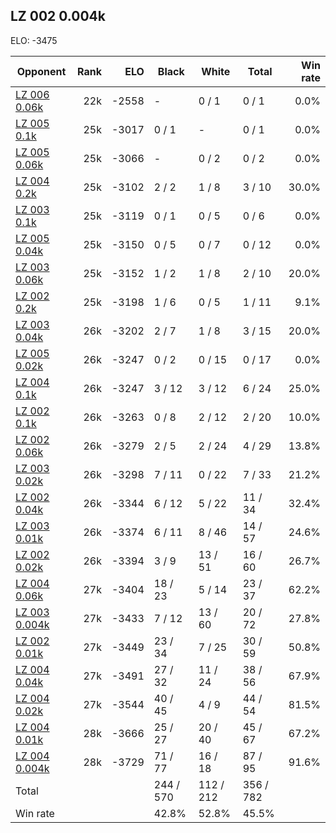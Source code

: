 ## LZ 002 0.004k ##

ELO: -3475

Opponent | Rank | ELO | Black | White | Total | Win rate
---------|-----:|----:|-------|-------|-------|-------:
[LZ 006 0.06k](LZ%20006%200.06k.md) | 22k | -2558 | - | 0 / 1 | 0 / 1 | 0.0%
[LZ 005 0.1k](LZ%20005%200.1k.md) | 25k | -3017 | 0 / 1 | - | 0 / 1 | 0.0%
[LZ 005 0.06k](LZ%20005%200.06k.md) | 25k | -3066 | - | 0 / 2 | 0 / 2 | 0.0%
[LZ 004 0.2k](LZ%20004%200.2k.md) | 25k | -3102 | 2 / 2 | 1 / 8 | 3 / 10 | 30.0%
[LZ 003 0.1k](LZ%20003%200.1k.md) | 25k | -3119 | 0 / 1 | 0 / 5 | 0 / 6 | 0.0%
[LZ 005 0.04k](LZ%20005%200.04k.md) | 25k | -3150 | 0 / 5 | 0 / 7 | 0 / 12 | 0.0%
[LZ 003 0.06k](LZ%20003%200.06k.md) | 25k | -3152 | 1 / 2 | 1 / 8 | 2 / 10 | 20.0%
[LZ 002 0.2k](LZ%20002%200.2k.md) | 25k | -3198 | 1 / 6 | 0 / 5 | 1 / 11 | 9.1%
[LZ 003 0.04k](LZ%20003%200.04k.md) | 26k | -3202 | 2 / 7 | 1 / 8 | 3 / 15 | 20.0%
[LZ 005 0.02k](LZ%20005%200.02k.md) | 26k | -3247 | 0 / 2 | 0 / 15 | 0 / 17 | 0.0%
[LZ 004 0.1k](LZ%20004%200.1k.md) | 26k | -3247 | 3 / 12 | 3 / 12 | 6 / 24 | 25.0%
[LZ 002 0.1k](LZ%20002%200.1k.md) | 26k | -3263 | 0 / 8 | 2 / 12 | 2 / 20 | 10.0%
[LZ 002 0.06k](LZ%20002%200.06k.md) | 26k | -3279 | 2 / 5 | 2 / 24 | 4 / 29 | 13.8%
[LZ 003 0.02k](LZ%20003%200.02k.md) | 26k | -3298 | 7 / 11 | 0 / 22 | 7 / 33 | 21.2%
[LZ 002 0.04k](LZ%20002%200.04k.md) | 26k | -3344 | 6 / 12 | 5 / 22 | 11 / 34 | 32.4%
[LZ 003 0.01k](LZ%20003%200.01k.md) | 26k | -3374 | 6 / 11 | 8 / 46 | 14 / 57 | 24.6%
[LZ 002 0.02k](LZ%20002%200.02k.md) | 26k | -3394 | 3 / 9 | 13 / 51 | 16 / 60 | 26.7%
[LZ 004 0.06k](LZ%20004%200.06k.md) | 27k | -3404 | 18 / 23 | 5 / 14 | 23 / 37 | 62.2%
[LZ 003 0.004k](LZ%20003%200.004k.md) | 27k | -3433 | 7 / 12 | 13 / 60 | 20 / 72 | 27.8%
[LZ 002 0.01k](LZ%20002%200.01k.md) | 27k | -3449 | 23 / 34 | 7 / 25 | 30 / 59 | 50.8%
[LZ 004 0.04k](LZ%20004%200.04k.md) | 27k | -3491 | 27 / 32 | 11 / 24 | 38 / 56 | 67.9%
[LZ 004 0.02k](LZ%20004%200.02k.md) | 27k | -3544 | 40 / 45 | 4 / 9 | 44 / 54 | 81.5%
[LZ 004 0.01k](LZ%20004%200.01k.md) | 28k | -3666 | 25 / 27 | 20 / 40 | 45 / 67 | 67.2%
[LZ 004 0.004k](LZ%20004%200.004k.md) | 28k | -3729 | 71 / 77 | 16 / 18 | 87 / 95 | 91.6%
Total | | | 244 / 570 | 112 / 212 | 356 / 782 | 
Win rate| | | 42.8% | 52.8% | 45.5% | 
